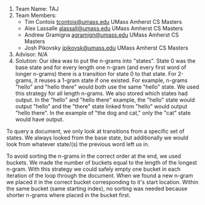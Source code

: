 1. Team Name: TAJ
2. Team Members:
	- Tim Contois tcontois@umass.edu UMass Amherst CS Masters
	- Alex Lassalle alassall@umass.edu UMass Amherst CS Masters
	- Andrew Gramigna agramign@umass.edu UMass Amherst CS Masters
	- Josh Pikovsky jpikovsk@umass.edu UMass Amherst CS Masters
3. Advisor: N/A
4. Solution:
Our idea was to put the n-grams into "states". State 0 was the base state and for every length one n-gram (and every first word of longer n-grams) there is a transition for state 0 to that state. For 2-grams, it reuses a 1-gram state if one existed. For example, n-grams "hello" and "hello there" would both use the same "hello" state. We used this strategy for all length n-grams. We also stored which states had output. In the "hello" and "hello there" example, the "hello" state would output "hello" and the "there" state linked from "hello" would output "hello there". In the example of "the dog and cat," only the "cat" state would have output.

To query a document, we only look at transitions from a specific set of states. We always looked from the base state, but additionally we would look from whatever state/(s) the previous word left us in.

To avoid sorting the n-grams in the correct order at the end, we used buckets. We made the number of buckets equal to the length of the longest n-gram. With this strategy we could safely empty one bucket in each iteration of the loop through the document. When we found a new n-gram we placed it in the correct bucket corresponding to it's start location. Within the same bucket (same starting index), no sorting was needed because shorter n-grams where placed in the bucket first.
